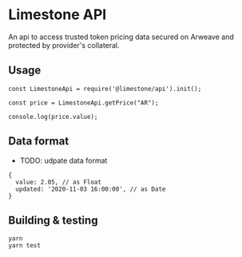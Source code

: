 # Limestone API

An api to access trusted token pricing data secured on Arweave and protected by provider's collateral.

## Usage

```
const LimestoneApi = require('@limestone/api').init();

const price = LimestoneApi.getPrice("AR");

console.log(price.value);
```

## Data format

- TODO: udpate data format

```
{
  value: 2.05, // as Float
  updated: '2020-11-03 16:00:00', // as Date
}
```

## Building & testing

```
yarn
yarn test
```
